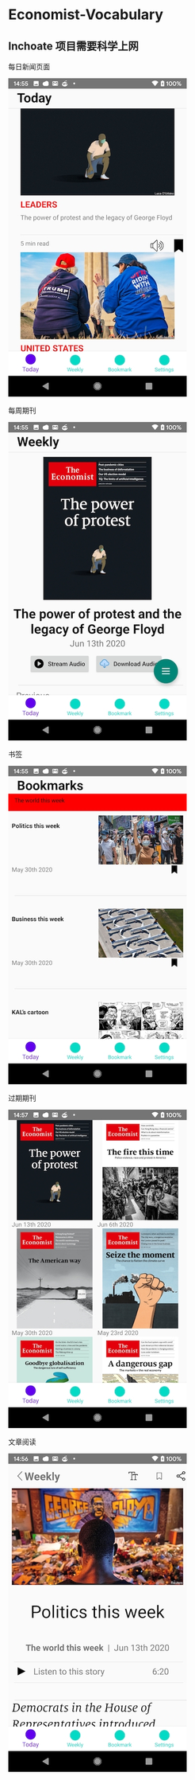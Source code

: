# Economist-Vocabulary
## Inchoate 项目需要科学上网

每日新闻页面

![Today Page](./inchoate_page/today_page.jpg)

每周期刊

![Weekly Page](./inchoate_page/weekly_page.jpg)

书签

![Bookmark Page](./inchoate_page/bookmark_page.jpg)

过期期刊

![Previous Page](./inchoate_page/previous_page.jpg)

文章阅读

![Article Page](./inchoate_page/article_page.jpg)